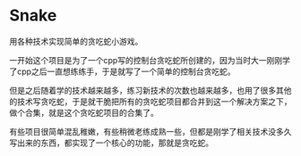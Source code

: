 ﻿# Snake
用各种技术实现简单的贪吃蛇小游戏。

一开始这个项目是为了一个cpp写的控制台贪吃蛇所创建的，因为当时大一刚刚学了cpp之后一直想练练手，于是就写了一个简单的控制台贪吃蛇。

但是之后随着学的技术越来越多，练习新技术的次数也越来越多，也用了很多其他的技术写贪吃蛇，于是就干脆把所有的贪吃蛇项目都合并到这一个解决方案之下，做个合集，就是这个贪吃蛇项目的合集了。

有些项目很简单混乱稚嫩，有些稍微老练成熟一些，但都是刚学了相关技术没多久写出来的东西，都实现了一个核心的功能，那就是贪吃蛇。